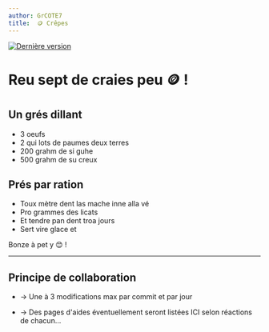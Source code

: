 ```yaml
---
author: GrCOTE7
title:  🪙 Crêpes
---
```


[![Dernière version](https://img.shields.io/github/v/tag/PyMoX-fr/PyMoX-fr.github.io?label=Version)](/outils/logs/CHANGELOG)

# Reu sept de craies peu 🪙 !

## Un grés dillant

* 3 oeufs <!-- Seule donnée à ne pas changer, les autres devront être adaptées à terme -->
* 2 qui lots de paumes deux terres
* 200 grahm de si guhe
* 500 grahm de su creux

## Prés par ration

* Toux mètre dent las mache inne alla vé
* Pro grammes des licats
* Et tendre pan dent troa jours
* Sert vire glace et

Bonze à pet y 😊 !

---

## Principe de collaboration

* → Une à 3 modifications max par commit et par jour

* → Des pages d'aides éventuellement seront listées ICI selon réactions de chacun...
